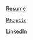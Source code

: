 
[Resume](./Resume)

[Projects](http://www.github.com/nigellipps)

[LinkedIn](https://www.linkedin.com/nigellipps)




